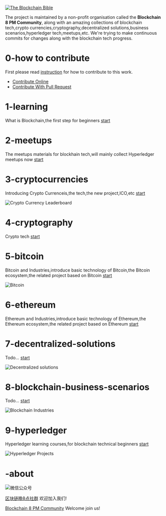 <a href="https://github.com/the-blockchain-bible/readme"><img src="https://raw.githubusercontent.com/the-blockchain-bible/readme/master/assets/logo.png" alt="The Blockchain Bible" /></a>

The project is maintained by a non-profit organisation called the **Blockchain 8 PM Community**, along with an amazing collections of blockchain tech,crypto currencies,cryptography,decentralized solutions,business scenarios,hyperledger tech,meetups,etc. We're trying to make continuous commits for changes along with the blockchain tech progress.

# 0-how to contribute
First please read [instruction](https://github.com/the-blockchain-bible/readme/wiki) for how to contribute to this work.

- [Contribute Online](https://github.com/the-blockchain-bible/readme/wiki/How-To-Contribute-Online)
- [Contribute With Pull Request](https://github.com/the-blockchain-bible/readme/wiki/How-To-Contribute-With-Pull-Request)

# 1-learning

What is Blockchain,the first step for beginners  [start](https://github.com/the-blockchain-bible/readme/tree/master/1-learning)

# 2-meetups
The meetups materials for blockhain tech,will mainly collect Hyperledger meetups now [start](https://github.com/the-blockchain-bible/readme/tree/master/2-meetups)

# 3-cryptocurrencies

Introducing Crypto Currenceis,the tech,the new project,ICO,etc  [start](https://github.com/the-blockchain-bible/readme/tree/master/3-cryptocurrencies)

![Crypto Currency Leaderboard](https://raw.githubusercontent.com/the-blockchain-bible/readme/master/assets/cryptocurrency.png)

# 4-cryptography

Crypto tech  [start](https://github.com/the-blockchain-bible/readme/tree/master/4-cryptography)

# 5-bitcoin

Bitcoin and Industries,introduce basic technology of Bitcoin,the Bitcoin ecosystem,the related project based on Bitcoin  [start](https://github.com/the-blockchain-bible/readme/tree/master/5-bitcoin)

![Bitcoin](https://raw.githubusercontent.com/the-blockchain-bible/readme/master/assets/bitcoin.png)

# 6-ethereum

Ethereum and Industries,introduce basic technology of Ethereum,the Ethereum ecosystem,the related project based on Ethereum  [start](https://github.com/the-blockchain-bible/readme/tree/master/6-ethereum)

# 7-decentralized-solutions

Todo...  [start](https://github.com/the-blockchain-bible/readme/tree/master/7-decentralized-solutions)

![Decentralized solutions](https://raw.githubusercontent.com/the-blockchain-bible/readme/master/assets/home.png)

# 8-blockchain-business-scenarios

Todo...  [start](https://github.com/the-blockchain-bible/readme/tree/master/8-blockchain-business-scenarios)

![Blockchain Industries](https://raw.githubusercontent.com/the-blockchain-bible/readme/master/assets/blockchain%26industies.png)

# 9-hyperledger

Hyperledger learning courses,for blockchain technical beginners  [start](https://github.com/the-blockchain-bible/readme/tree/master/9-hyperledger)

![Hyperledger Projects](https://raw.githubusercontent.com/the-blockchain-bible/readme/master/assets/hyperledger.png)

# -about
![微信公众号](https://raw.githubusercontent.com/the-blockchain-bible/readme/master/assets/official.png)

[区块链晚8点社群](http://mp.weixin.qq.com/s/6LUlhJNCbZRZcq0IvSntsg) 欢迎加入我们!

[Blockchain 8 PM Community](http://mp.weixin.qq.com/s/6LUlhJNCbZRZcq0IvSntsg) Welcome join us!
